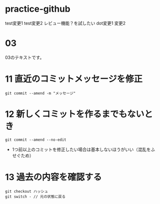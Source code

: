 # practice-github

test変更1
test変更2
レビュー機能？を試したい
dot変更1
変更2

# 03
03のテキストです。

# 11 直近のコミットメッセージを修正
```
git commit --amend -m "メッセージ"
```

# 12 新しくコミットを作るまでもないとき
```
git commit --amend --no-edit
```
- 1つ前以上のコミットを修正したい場合は基本しないほうがいい（混乱をふせぐため）

# 13 過去の内容を確認する
```
git checkout ハッシュ
git switch - // 元の状態に戻る
```